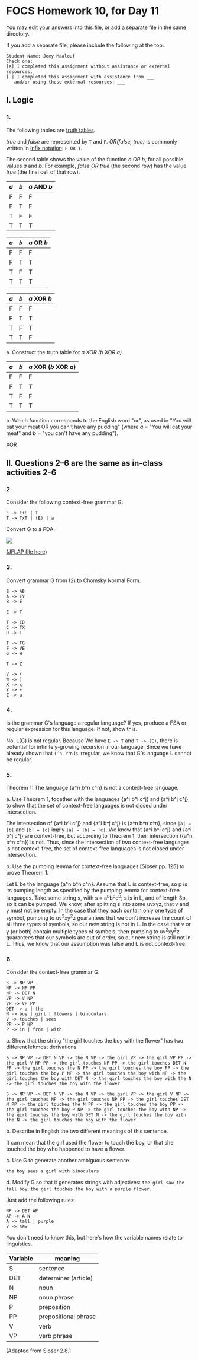 # FOCS Homework 10, for Day 11

You may edit your answers into this file, or add a separate file in the same directory.

If you add a separate file, please include the following at the top:

```
Student Name: Joey Maalouf
Check one:
[X] I completed this assignment without assistance or external resources.
[ ] I completed this assignment with assistance from ___
   and/or using these external resources: ___
```

## I. Logic

### 1.

The following tables are [truth tables](https://en.wikipedia.org/wiki/Truth_table).

_true_ and _false_ are represented by `T` and `F`. _OR(false, true)_ is commonly written in [infix notation](https://en.wikipedia.org/wiki/Infix_notation): `F OR T`.

The second table shows the value of the function _a OR b_, for all possible values _a_ and _b_. For example, _false OR true_ (the second row) has the value _true_ (the final cell of that row).

_a_ | _b_ | _a_ AND _b_
----|-----|---
 F  |  F  | F
 F  |  T  | F
 T  |  F  | F
 T  |  T  | T

_a_ | _b_ | _a_ OR _b_
----|-----|---
 F  |  F  | F
 F  |  T  | T
 T  |  F  | T
 T  |  T  | T

_a_ | _b_ | _a_ XOR _b_
----|-----|---
 F  |  F  | F
 F  |  T  | T
 T  |  F  | T
 T  |  T  | F

a. Construct the truth table for _a XOR (b XOR a)_.

_a_ | _b_ | _a_ XOR (_b_ XOR _a_)
----|-----|---
 F  |  F  | F
 F  |  T  | T
 T  |  F  | F
 T  |  T  | T

b. Which function corresponds to the English word "or", as used in "You will eat your meat OR you can't have any pudding" (where _a_ = "You will eat your meat" and _b_ = "you can't have any pudding").

XOR

## II. Questions 2–6 are the same as in-class activities 2-6

### 2.

Consider the following context-free grammar G:

```
E -> E+E | T
T -> TxT | (E) | a
```

Convert G to a PDA.

![](2.png)

[(JFLAP file here)](2.jff)

### 3.

Convert grammar G from (2) to Chomsky Normal Form.

```
E -> AB
A -> EY
B -> E

E -> T

T -> CD
C -> TX
D -> T

T -> FG
F -> VE
G -> W

T -> Z

V -> (
W -> )
X -> x
Y -> +
Z -> a
```

### 4.

Is the grammar G's language a regular language? If yes, produce a FSA or regular expression for this language. If not, show this. 

No, L(G) is not regular. Because We have `E -> T` and `T -> (E)`, there is potential for infinitely-growing recursion in our language. Since we have already shown that `(^n )^n` is irregular, we know that G's language L cannot be regular.

### 5.

Theorem 1: The language {a^n b^n c^n} is not a context-free language.

a. Use Theorem 1, together with the languages {a^i b^i c^j} and {a^i b^j c^j}, to show that the set of context-free languages is not closed under intersection.

The intersection of {a^i b^i c^j} and {a^i b^j c^j} is {a^n b^n c^n}, since `|a| = |b|` and `|b| = |c|` imply `|a| = |b| = |c|`. We know that {a^i b^i c^j} and {a^i b^j c^j} are context-free, but according to Theorem 1, their intersection ({a^n b^n c^n}) is not. Thus, since the intersection of two context-free languages is not context-free, the set of context-free languages is not closed under intersection.

b. Use the pumping lemma for context-free languages [Sipser pp. 125] to prove Theorem 1.

Let L be the language {a^n b^n c^n}. Assume that L is context-free, so p is its pumping length as specified by the pumping lemma for context-free languages. Take some string s, with s = a<sup>p</sup>b<sup>p</sup>c<sup>p</sup>; s is in L, and of length 3p, so it can be pumped. We know, after splitting s into some uvxyz, that v and y must not be empty. In the case that they each contain only one type of symbol, pumping to uv<sup>2</sup>xy<sup>2</sup>z guarantees that we don't increase the count of all three types of symbols, so our new string is not in L. In the case that v or y (or both) contain multiple types of symbols, then pumping to uv<sup>2</sup>xy<sup>2</sup>z guarantees that our symbols are out of order, so our new string is still not in L. Thus, we know that our assumption was false and L is not context-free.

### 6.

Consider the context-free grammar G:

```
S -> NP VP
NP -> NP PP
NP -> DET N
VP -> V NP
VP -> VP PP
DET -> a | the
N -> boy | girl | flowers | binoculars
V -> touches | sees
PP -> P NP
P -> in | from | with
```

a. Show that the string "the girl touches the boy with the flower" has two
different leftmost derivations.

`S -> NP VP -> DET N VP -> the N VP -> the girl VP -> the girl VP PP -> the girl V NP PP -> the girl touches NP PP -> the girl touches DET N PP -> the girl touches the N PP -> the girl touches the boy PP -> the girl touches the boy P NP -> the girl touches the boy with NP -> the girl touches the boy with DET N -> the girl touches the boy with the N -> the girl touches the boy with the flower`

`S -> NP VP -> DET N VP -> the N VP -> the girl VP -> the girl V NP -> the girl touches NP -> the girl touches NP PP -> the girl touches DET N PP -> the girl touches the N PP -> the girl touches the boy PP -> the girl touches the boy P NP -> the girl touches the boy with NP -> the girl touches the boy with DET N -> the girl touches the boy with the N -> the girl touches the boy with the flower`

b. Describe in English the two different meanings of this sentence.

It can mean that the girl used the flower to touch the boy, or that she touched the boy who happened to have a flower.

c. Use G to generate another ambiguous sentence.

`the boy sees a girl with binoculars`

d. Modify G so that it generates strings with adjectives: `the girl saw the tall boy`, `the girl touches the boy with a purple flower`.

Just add the following rules:

```
NP -> DET AP
AP -> A N
A -> tall | purple
V -> saw
```

You don't need to know this, but here's how the variable names relate to linguistics.

Variable | meaning
---|---
S | sentence
DET | determiner (article)
N | noun
NP | noun phrase
P | preposition
PP | prepositional phrase
V | verb
VP | verb phrase

[Adapted from Sipser 2.8.]
